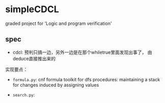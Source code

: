 # simpleCDCL
graded project for 'Logic and program verification' 

## spec
*   cdcl: 预判只搞一边，另外一边是在那个whiletrue里面发现出事了，
       由deduce直接推出来的
       
实现要点：
* ```formula.py```: cnf formula toolkit
    for dfs procedures: maintaining a stack for changes 
    induced by assigning values
  
* ```search.py```:   
